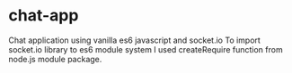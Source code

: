 # chat-app

Chat application using vanilla es6 javascript and socket.io
To import socket.io library to es6 module system I used createRequire function from node.js module package.